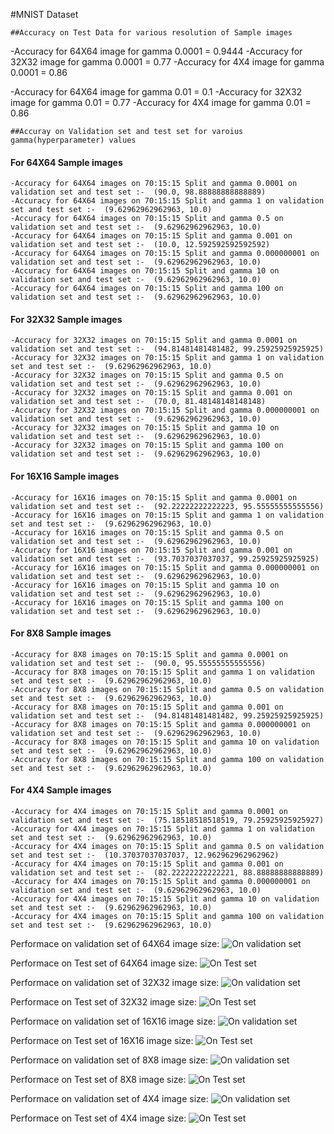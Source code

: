 #MNIST Dataset
```
##Accuracy on Test Data for various resolution of Sample images
````
-Accuracy for 64X64 image for gamma 0.0001 = 0.9444
-Accuracy for 32X32 image for gamma 0.0001 = 0.77
-Accuracy for 4X4 image for gamma 0.0001 = 0.86

-Accuracy for 64X64 image for gamma 0.01 = 0.1
-Accuracy for 32X32 image for gamma 0.01 = 0.77
-Accuracy for 4X4 image for gamma 0.01 = 0.86
````
##Accuray on Validation set and test set for varoius gamma(hyperparameter) values
````
#### For 64X64 Sample images
```
-Accuracy for 64X64 images on 70:15:15 Split and gamma 0.0001 on validation set and test set :-  (90.0, 98.88888888888889)
-Accuracy for 64X64 images on 70:15:15 Split and gamma 1 on validation set and test set :-  (9.62962962962963, 10.0)
-Accuracy for 64X64 images on 70:15:15 Split and gamma 0.5 on validation set and test set :-  (9.62962962962963, 10.0)
-Accuracy for 64X64 images on 70:15:15 Split and gamma 0.001 on validation set and test set :-  (10.0, 12.592592592592592)
-Accuracy for 64X64 images on 70:15:15 Split and gamma 0.000000001 on validation set and test set :-  (9.62962962962963, 10.0)
-Accuracy for 64X64 images on 70:15:15 Split and gamma 10 on validation set and test set :-  (9.62962962962963, 10.0)
-Accuracy for 64X64 images on 70:15:15 Split and gamma 100 on validation set and test set :-  (9.62962962962963, 10.0)
```
#### For 32X32 Sample images
```
-Accuracy for 32X32 images on 70:15:15 Split and gamma 0.0001 on validation set and test set :-  (94.81481481481482, 99.25925925925925)
-Accuracy for 32X32 images on 70:15:15 Split and gamma 1 on validation set and test set :-  (9.62962962962963, 10.0)
-Accuracy for 32X32 images on 70:15:15 Split and gamma 0.5 on validation set and test set :-  (9.62962962962963, 10.0)
-Accuracy for 32X32 images on 70:15:15 Split and gamma 0.001 on validation set and test set :-  (70.0, 81.48148148148148)
-Accuracy for 32X32 images on 70:15:15 Split and gamma 0.000000001 on validation set and test set :-  (9.62962962962963, 10.0)
-Accuracy for 32X32 images on 70:15:15 Split and gamma 10 on validation set and test set :-  (9.62962962962963, 10.0)
-Accuracy for 32X32 images on 70:15:15 Split and gamma 100 on validation set and test set :-  (9.62962962962963, 10.0)
```
#### For 16X16 Sample images
````
-Accuracy for 16X16 images on 70:15:15 Split and gamma 0.0001 on validation set and test set :-  (92.22222222222223, 95.55555555555556)
-Accuracy for 16X16 images on 70:15:15 Split and gamma 1 on validation set and test set :-  (9.62962962962963, 10.0)
-Accuracy for 16X16 images on 70:15:15 Split and gamma 0.5 on validation set and test set :-  (9.62962962962963, 10.0)
-Accuracy for 16X16 images on 70:15:15 Split and gamma 0.001 on validation set and test set :-  (93.7037037037037, 99.25925925925925)
-Accuracy for 16X16 images on 70:15:15 Split and gamma 0.000000001 on validation set and test set :-  (9.62962962962963, 10.0)
-Accuracy for 16X16 images on 70:15:15 Split and gamma 10 on validation set and test set :-  (9.62962962962963, 10.0)
-Accuracy for 16X16 images on 70:15:15 Split and gamma 100 on validation set and test set :-  (9.62962962962963, 10.0)
````
#### For 8X8 Sample images
````
-Accuracy for 8X8 images on 70:15:15 Split and gamma 0.0001 on validation set and test set :-  (90.0, 95.55555555555556)
-Accuracy for 8X8 images on 70:15:15 Split and gamma 1 on validation set and test set :-  (9.62962962962963, 10.0)
-Accuracy for 8X8 images on 70:15:15 Split and gamma 0.5 on validation set and test set :-  (9.62962962962963, 10.0)
-Accuracy for 8X8 images on 70:15:15 Split and gamma 0.001 on validation set and test set :-  (94.81481481481482, 99.25925925925925)
-Accuracy for 8X8 images on 70:15:15 Split and gamma 0.000000001 on validation set and test set :-  (9.62962962962963, 10.0)
-Accuracy for 8X8 images on 70:15:15 Split and gamma 10 on validation set and test set :-  (9.62962962962963, 10.0)
-Accuracy for 8X8 images on 70:15:15 Split and gamma 100 on validation set and test set :-  (9.62962962962963, 10.0)
````
#### For 4X4 Sample images
````
-Accuracy for 4X4 images on 70:15:15 Split and gamma 0.0001 on validation set and test set :-  (75.18518518518519, 79.25925925925927)
-Accuracy for 4X4 images on 70:15:15 Split and gamma 1 on validation set and test set :-  (9.62962962962963, 10.0)
-Accuracy for 4X4 images on 70:15:15 Split and gamma 0.5 on validation set and test set :-  (10.37037037037037, 12.962962962962962)
-Accuracy for 4X4 images on 70:15:15 Split and gamma 0.001 on validation set and test set :-  (82.22222222222221, 88.88888888888889)
-Accuracy for 4X4 images on 70:15:15 Split and gamma 0.000000001 on validation set and test set :-  (9.62962962962963, 10.0)
-Accuracy for 4X4 images on 70:15:15 Split and gamma 10 on validation set and test set :-  (9.62962962962963, 10.0)
-Accuracy for 4X4 images on 70:15:15 Split and gamma 100 on validation set and test set :-  (9.62962962962963, 10.0)
````

Performace on validation set of 64X64 image size:
![On validation set](https://drive.google.com/uc?export=view&id=166C_XqpcaF18s8RSkalpUpgypbX8XAQr)

Performace on Test set of 64X64 image size:
![On Test set](https://drive.google.com/uc?export=view&id=1jc7aUiOT_sy98hiIkJGIm-1P-eIUt7VV)

Performace on validation set of 32X32 image size:
![On validation set](https://drive.google.com/uc?export=view&id=1Fc9tcNcalYYHWYleC2SFWSnU1DZPwwwT)

Performace on Test set of 32X32 image size:
![On Test set](https://drive.google.com/uc?export=view&id=1QlhaLnDvS_U2NX0yVpg3p1UCt9iUL67e)

Performace on validation set of 16X16 image size:
![On validation set](https://drive.google.com/uc?export=view&id=1UyPaROur5gu9uXyglxHf963kJrN53l1c)

Performace on Test set of 16X16 image size:
![On Test set](https://drive.google.com/uc?export=view&id=1XFxLpkqim2zixDDoe-sFwLmfLZucuHkc)

Performace on validation set of 8X8 image size:
![On validation set](https://drive.google.com/uc?export=view&id=10WXtSGp_uaVWXe-ANdtYLX9ti2s4iCHz)

Performace on Test set of 8X8 image size:
![On Test set](https://drive.google.com/uc?export=view&id=16BKhIM4NgpUHyYer7XVtHSyCrN_tmr2N)

Performace on validation set of 4X4 image size:
![On validation set](https://drive.google.com/uc?export=view&id=1jFb3Mprt8CBr_C4Hfub3CXZdcDGzl5jt)

Performace on Test set of 4X4 image size:
![On Test set](https://drive.google.com/uc?export=view&id=1yEQTmpqRUjiL2O3hjbxDY7lKVGyUyuFO)




